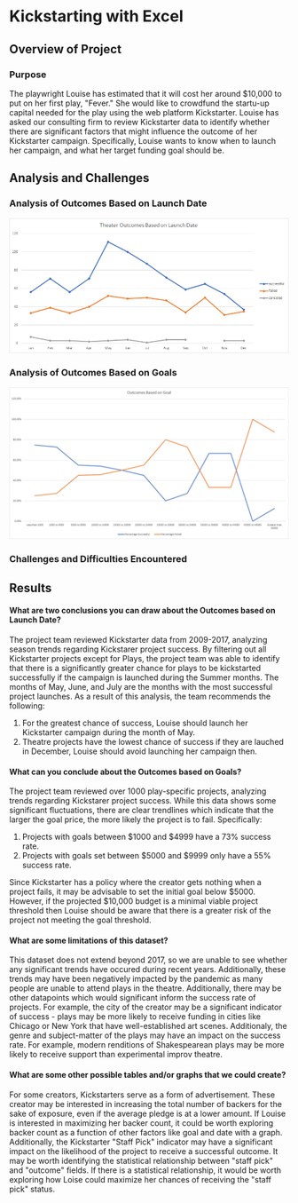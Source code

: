 # Kickstarting with Excel

## Overview of Project

### Purpose
The playwright Louise has estimated that it will cost her around $10,000 to put on her first play, "Fever." She would like to crowdfund the startu-up capital needed for the play using the web platform Kickstarter. Louise has asked our consulting firm to review Kickstarter data to identify whether there are significant factors that might influence the outcome of her Kickstarter campaign. Specifically, Louise wants to know when to launch her campaign, and what her target funding goal should be.
## Analysis and Challenges

### Analysis of Outcomes Based on Launch Date
![Figure 1. Outcomes Based on Date](Theater_Outcomes_vs_Launch.png)
### Analysis of Outcomes Based on Goals
![Figure 2. Outcomes Based on Goal](Outcomes_vs_Goals.png)
### Challenges and Difficulties Encountered

## Results

#### What are two conclusions you can draw about the Outcomes based on Launch Date?
The project team reviewed Kickstarter data from 2009-2017, analyzing season trends regarding Kickstarer project success. By filtering out all Kickstarter projects except for Plays, the project team was able to identify that there is a significantly greater chance for plays to be kickstarted successfully if the campaign is launched during the Summer months. The months of May, June, and July are the months with the most successful project launches. As a result of this analysis, the team recommends the following: 
1. For the greatest chance of success, Louise should launch her Kickstarter campaign during the month of May. 
2. Theatre projects have the lowest chance of success if they are lauched in December, Louise should avoid launching her campaign then.
#### What can you conclude about the Outcomes based on Goals?
The project team reviewed over 1000 play-specific projects, analyzing trends regarding Kickstarer project success. While this data shows some significant fluctuations, there are clear trendlines which indicate that the larger the goal price, the more likely the project is to fail. Specifically: 
1. Projects with goals between $1000 and $4999 have a 73% success rate.
2. Projects with goals set between $5000 and $9999 only have a 55% success rate. 

Since Kickstarter has a policy where the creator gets nothing when a project fails, it may be advisable to set the initial goal below $5000. However, if the projected $10,000 budget is a minimal viable project threshold then Louise should be aware that there is a greater risk of the project not meeting the goal threshold. 
#### What are some limitations of this dataset?
This dataset does not extend beyond 2017, so we are unable to see whether any significant trends have occured during recent years. Additionally, these trends may have been negatively impacted by the pandemic as many people are unable to attend plays in the theatre. Additionally, there may be other datapoints which would significant inform the success rate of projects. For example, the city of the creator may be a significant indicator of success - plays may be more likely to receive funding in cities like Chicago or New York that have well-established art scenes. Additionaly, the genre and subject-matter of the plays may have an impact on the success rate. For example, modern renditions of Shakespearean plays may be more likely to receive support than experimental improv theatre. 
#### What are some other possible tables and/or graphs that we could create?
For some creators, Kickstarters serve as a form of advertisement. These creator may be interested in increasing the total number of backers for the sake of exposure, even if the average pledge is at a lower amount. If Louise is interested in maximizing her backer count, it could be worth exploring backer count as a function of other factors like goal and date with a graph. Additionally, the Kickstarter "Staff Pick" indicator may have a significant impact on the likelihood of the project to receive a successful outcome. It may be worth identifying the statistical relationship between "staff pick" and "outcome" fields. If there is a statistical relationship, it would be worth exploring how Loise could maximize her chances of receiving the "staff pick" status.
